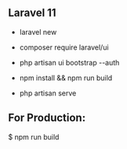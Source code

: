 ## Laravel 11 

- laravel new <project-name>

- composer require laravel/ui

- php artisan ui bootstrap --auth

- npm install && npm run build

- php artisan serve


## For Production: 

$ npm run build